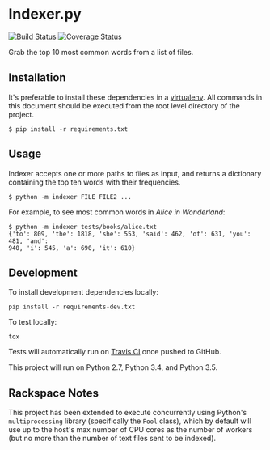 # Indexer.py

[![Build Status](https://travis-ci.org/jondelmil/word-count.svg?branch=master)](https://travis-ci.org/jondelmil/word-count)
[![Coverage Status](https://coveralls.io/repos/github/jondelmil/word-count/badge.svg?branch=master)](https://coveralls.io/github/jondelmil/word-count?branch=master)

Grab the top 10 most common words from a list of files.

## Installation

It's preferable to install these dependencies in a
[virtualenv](http://docs.python-guide.org/en/latest/dev/virtualenvs/). All
commands in this document should be executed from the root level directory of
the project.

```
$ pip install -r requirements.txt
```

## Usage

Indexer accepts one or more paths to files as input, and returns a dictionary
containing the top ten words with their frequencies.

```
$ python -m indexer FILE FILE2 ...
```

For example, to see most common words in _Alice in Wonderland_:
```
$ python -m indexer tests/books/alice.txt
{'to': 809, 'the': 1818, 'she': 553, 'said': 462, 'of': 631, 'you': 481, 'and':
940, 'i': 545, 'a': 690, 'it': 610}
```


## Development

To install development dependencies locally:
```
pip install -r requirements-dev.txt
```

To test locally:
```
tox
```

Tests will automatically run on [Travis
CI](https://travis-ci.com/jondelmil/rackspace-interview) once pushed to GitHub.

This project will run on Python 2.7, Python 3.4, and Python 3.5.

## Rackspace Notes

This project has been extended to execute concurrently using Python's
`multiprocessing` library (specifically the `Pool` class), which by default will
use up to the host's max number of CPU cores as the number of workers (but no
more than the number of text files sent to be indexed).

